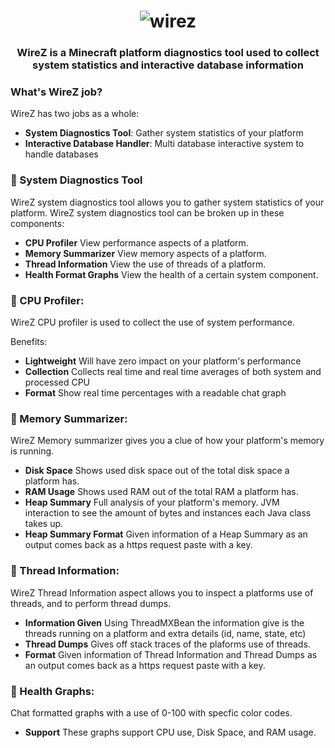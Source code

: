 <h1 align="center">
	<img
		alt="wirez"
		src="https://i.postimg.cc/yxhZZWT8/image-2022-02-18-164450.png">
</h1>

<h3 align="center">
  WireZ is a Minecraft platform diagnostics tool used to collect system statistics and interactive database information
</h3>

### What's WireZ job?
</h1>
WireZ has two jobs as a whole:

* **System Diagnostics Tool**: Gather system statistics of your platform
* **Interactive Database Handler**: Multi database interactive system to handle databases

### :electric_plug: System Diagnostics Tool

WireZ system diagnostics tool allows you to gather system statistics of your platform. WireZ system diagnostics tool can be broken up in these components:

* **CPU Profiler** View performance aspects of a platform.
* **Memory Summarizer** View memory aspects of a platform.
* **Thread Information** View the use of threads of a platform.
* **Health Format Graphs** View the health of a certain system component.

### :electric_plug: CPU Profiler:

WireZ CPU profiler is used to collect the use of system performance.

Benefits:

* **Lightweight** Will have zero impact on your platform's performance
* **Collection** Collects real time and real time averages of both system and processed CPU
* **Format** Show real time percentages with a readable chat graph

### 🔌 Memory Summarizer:

WireZ Memory summarizer gives you a clue of how your platform's memory is running.

* **Disk Space** Shows used disk space out of the total disk space a platform has. 
* **RAM Usage** Shows used RAM out of the total RAM a platform has.  
* **Heap Summary** Full analysis of your platform's memory. JVM interaction to see the amount of bytes and instances each Java class takes up.
* **Heap Summary Format** Given information of a Heap Summary as an output comes back as a https request paste with a key. 

### 🔌 Thread Information: 

WireZ Thread Information aspect allows you to inspect a platforms use of threads, and to perform thread dumps.

* **Information Given** Using ThreadMXBean the information give is the threads running on a platform and extra details (id, name, state, etc)
* **Thread Dumps** Gives off stack traces of the plaforms use of threads.
* **Format** Given information of Thread Information and Thread Dumps as an output comes back as a https request paste with a key. 

### 🔌 Health Graphs:

Chat formatted graphs with a use of 0-100 with specfic color codes.

* **Support** These graphs support CPU use, Disk Space, and RAM usage. 
